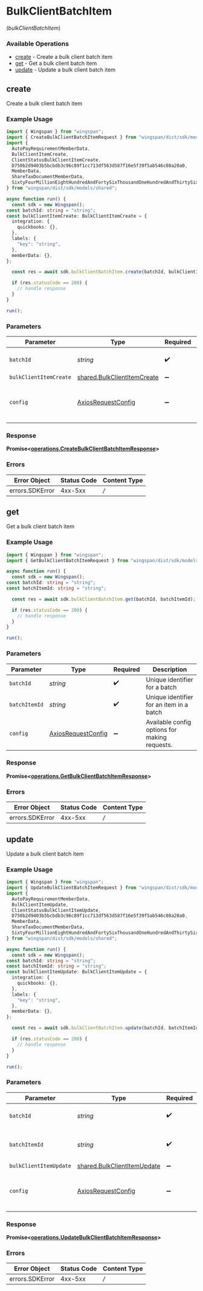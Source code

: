 # BulkClientBatchItem
(*bulkClientBatchItem*)

### Available Operations

* [create](#create) - Create a bulk client batch item
* [get](#get) - Get a bulk client batch item
* [update](#update) - Update a bulk client batch item

## create

Create a bulk client batch item

### Example Usage

```typescript
import { Wingspan } from "wingspan";
import { CreateBulkClientBatchItemRequest } from "wingspan/dist/sdk/models/operations";
import {
  AutoPayRequirementMemberData,
  BulkClientItemCreate,
  ClientStatusBulkClientItemCreate,
  D750b2d9403b5bcbdb3c96c89f1cc713df563d587f16e5f39f5ab546c08a20a0,
  MemberData,
  ShareTaxDocumentMemberData,
  SixtyFourMillionEightHundredAndFortySixThousandOneHundredAndThirtySixa354aa510825c1f23c3a978f4c816d8d4184311e7294a570f73727dc,
} from "wingspan/dist/sdk/models/shared";

async function run() {
  const sdk = new Wingspan();
const batchId: string = "string";
const bulkClientItemCreate: BulkClientItemCreate = {
  integration: {
    quickbooks: {},
  },
  labels: {
    "key": "string",
  },
  memberData: {},
};

  const res = await sdk.bulkClientBatchItem.create(batchId, bulkClientItemCreate);

  if (res.statusCode == 200) {
    // handle response
  }
}

run();
```

### Parameters

| Parameter                                                                      | Type                                                                           | Required                                                                       | Description                                                                    |
| ------------------------------------------------------------------------------ | ------------------------------------------------------------------------------ | ------------------------------------------------------------------------------ | ------------------------------------------------------------------------------ |
| `batchId`                                                                      | *string*                                                                       | :heavy_check_mark:                                                             | Unique identifier for a batch                                                  |
| `bulkClientItemCreate`                                                         | [shared.BulkClientItemCreate](../../sdk/models/shared/bulkclientitemcreate.md) | :heavy_minus_sign:                                                             | N/A                                                                            |
| `config`                                                                       | [AxiosRequestConfig](https://axios-http.com/docs/req_config)                   | :heavy_minus_sign:                                                             | Available config options for making requests.                                  |


### Response

**Promise<[operations.CreateBulkClientBatchItemResponse](../../sdk/models/operations/createbulkclientbatchitemresponse.md)>**
### Errors

| Error Object    | Status Code     | Content Type    |
| --------------- | --------------- | --------------- |
| errors.SDKError | 4xx-5xx         | */*             |

## get

Get a bulk client batch item

### Example Usage

```typescript
import { Wingspan } from "wingspan";
import { GetBulkClientBatchItemRequest } from "wingspan/dist/sdk/models/operations";

async function run() {
  const sdk = new Wingspan();
const batchId: string = "string";
const batchItemId: string = "string";

  const res = await sdk.bulkClientBatchItem.get(batchId, batchItemId);

  if (res.statusCode == 200) {
    // handle response
  }
}

run();
```

### Parameters

| Parameter                                                    | Type                                                         | Required                                                     | Description                                                  |
| ------------------------------------------------------------ | ------------------------------------------------------------ | ------------------------------------------------------------ | ------------------------------------------------------------ |
| `batchId`                                                    | *string*                                                     | :heavy_check_mark:                                           | Unique identifier for a batch                                |
| `batchItemId`                                                | *string*                                                     | :heavy_check_mark:                                           | Unique identifier for an item in a batch                     |
| `config`                                                     | [AxiosRequestConfig](https://axios-http.com/docs/req_config) | :heavy_minus_sign:                                           | Available config options for making requests.                |


### Response

**Promise<[operations.GetBulkClientBatchItemResponse](../../sdk/models/operations/getbulkclientbatchitemresponse.md)>**
### Errors

| Error Object    | Status Code     | Content Type    |
| --------------- | --------------- | --------------- |
| errors.SDKError | 4xx-5xx         | */*             |

## update

Update a bulk client batch item

### Example Usage

```typescript
import { Wingspan } from "wingspan";
import { UpdateBulkClientBatchItemRequest } from "wingspan/dist/sdk/models/operations";
import {
  AutoPayRequirementMemberData,
  BulkClientItemUpdate,
  ClientStatusBulkClientItemUpdate,
  D750b2d9403b5bcbdb3c96c89f1cc713df563d587f16e5f39f5ab546c08a20a0,
  MemberData,
  ShareTaxDocumentMemberData,
  SixtyFourMillionEightHundredAndFortySixThousandOneHundredAndThirtySixa354aa510825c1f23c3a978f4c816d8d4184311e7294a570f73727dc,
} from "wingspan/dist/sdk/models/shared";

async function run() {
  const sdk = new Wingspan();
const batchId: string = "string";
const batchItemId: string = "string";
const bulkClientItemUpdate: BulkClientItemUpdate = {
  integration: {
    quickbooks: {},
  },
  labels: {
    "key": "string",
  },
  memberData: {},
};

  const res = await sdk.bulkClientBatchItem.update(batchId, batchItemId, bulkClientItemUpdate);

  if (res.statusCode == 200) {
    // handle response
  }
}

run();
```

### Parameters

| Parameter                                                                      | Type                                                                           | Required                                                                       | Description                                                                    |
| ------------------------------------------------------------------------------ | ------------------------------------------------------------------------------ | ------------------------------------------------------------------------------ | ------------------------------------------------------------------------------ |
| `batchId`                                                                      | *string*                                                                       | :heavy_check_mark:                                                             | Unique identifier for a batch                                                  |
| `batchItemId`                                                                  | *string*                                                                       | :heavy_check_mark:                                                             | Unique identifier for an item in a batch                                       |
| `bulkClientItemUpdate`                                                         | [shared.BulkClientItemUpdate](../../sdk/models/shared/bulkclientitemupdate.md) | :heavy_minus_sign:                                                             | N/A                                                                            |
| `config`                                                                       | [AxiosRequestConfig](https://axios-http.com/docs/req_config)                   | :heavy_minus_sign:                                                             | Available config options for making requests.                                  |


### Response

**Promise<[operations.UpdateBulkClientBatchItemResponse](../../sdk/models/operations/updatebulkclientbatchitemresponse.md)>**
### Errors

| Error Object    | Status Code     | Content Type    |
| --------------- | --------------- | --------------- |
| errors.SDKError | 4xx-5xx         | */*             |
